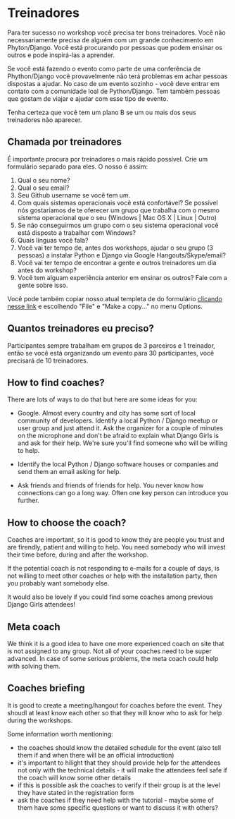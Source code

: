 # Treinadores

Para ter sucesso no workshop você precisa ter bons treinadores. Você não necessariamente precisa de alguém com um grande conhecimento em Phyton/Django. Você está procurando por pessoas que podem ensinar os outros e pode inspirá-las a aprender.

Se você está fazendo o evento como parte de uma conferência de Phython/Django você provavelmente não terá problemas em achar pessoas dispostas a ajudar. No caso de um evento sozinho - você deve entrar em contato com a comunidade loal de Python/Django. Tem também pessoas que gostam de viajar e ajudar com esse tipo de evento.

Tenha certeza que você tem um plano B se um ou mais dos seus treinadores não aparecer.


## Chamada por treinadores

É importante procura por treinadores o mais rápido possível. Crie um formulário separado para eles.
O nosso é assim:

1. Qual o seu nome?
2. Qual o seu email?
3. Seu Github username se você tem um.
4. Com quais sistemas operacionais você está confortável? Se possível nós gostaríamos de te oferecer um grupo que trabalha com o mesmo sistema operacional que o seu (Windows | Mac OS X | Linux | Outro)
5. Se não conseguirmos um grupo com o seu sistema operacional você está disposto a trabalhar com Windows?
6. Quais línguas você fala?
7. Você vai ter tempo de, antes dos workshops, ajudar o seu grupo (3 pessoas) a instalar Python e Django via Google Hangouts/Skype/email?
8. Você vai ter tempo de encontrar a gente e outros treinadores um dia antes do workshop?
9. Você tem alguam experiência anterior em ensinar os outros? Fale com a gente sobre isso.

Você pode também copiar nosso atual templeta de do formulário [clicando nesse link](https://docs.google.com/forms/d/1aLsyxtA-iABOnlG6Puc0ftEUuT9DcfQ6pANHvmc6lRI/edit?usp=sharing) e escolhendo "File" e "Make a copy..." no menu Options.

## Quantos treinadores eu preciso?

Participantes sempre trabalham em grupos de 3 parceiros e 1 treinador, então se você está organizando um evento para 30 participantes, você precisará de 10 treinadores.

## How to find coaches?

There are lots of ways to do that but here are some ideas for you:

- Google. Almost every country and city has some sort of local community of developers. Identify a local Python / Django meetup or user group and just attend it. Ask the organizer for a couple of minutes on the microphone and don't be afraid to explain what Django Girls is and ask for their help. We're sure you'll find someone who will be willing to help.

- Identify the local Python / Django software houses or companies and send them an email asking for help.

- Ask friends and friends of friends for help. You never know how connections can go a long way. Often one key person can introduce you further.

## How to choose the coach?

Coaches are important, so it is good to know they are people you trust and are firendly, patient and willing to help. You need somebody who will invest their time before, during and after the workshop.

If the potential coach is not responding to e-mails for a couple of days, is not willing to meet other coaches or help with the installation party, then you probably want somebody else.

It would also be lovely if you could find some coaches among previous Django Girls attendees!

## Meta coach

We think it is a good idea to have one more experienced coach on site that is not assigned to any group. Not all of your coaches need to be super advanced. In case of some serious problems, the meta coach could help with solving them.

## Coaches briefing

It is good to create a meeting/hangout for coaches before the event. They shoudl at least know each other so that they will know who to ask for help during the workshops.

Some information worth mentioning:
- the coaches should know the detailed schedule for the event (also tell them if and when there will be an official introduction)
- it's important to hilight that they should provide help for the attendees not only with the technical details - it will make the attendees feel safe if the coach will know some other details
- if this is possible ask the coaches to verify if their group is at the level they have stated in the registration form
- ask the coaches if they need help with the tutorial - maybe some of them have some specific questions or want to discuss it with others?
